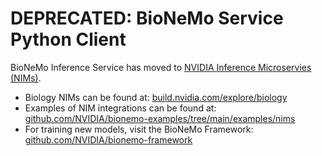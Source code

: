 # DEPRECATED: BioNeMo Service Python Client

BioNeMo Inference Service has moved to [NVIDIA Inference Microservies (NIMs)](https://build.nvidia.com/).
* Biology NIMs can be found at: [build.nvidia.com/explore/biology](https://build.nvidia.com/explore/biology)
* Examples of NIM integrations can be found at: [github.com/NVIDIA/bionemo-examples/tree/main/examples/nims](https://github.com/NVIDIA/bionemo-examples/tree/main/examples/nims)
* For training new models, visit the BioNeMo Framework: [github.com/NVIDIA/bionemo-framework](https://github.com/NVIDIA/bionemo-framework) 
